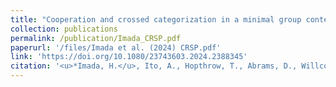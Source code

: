 ```yaml
---
title: "Cooperation and crossed categorization in a minimal group context: testing the bounded generalized reciprocity and social identity accounts"
collection: publications
permalink: /publication/Imada_CRSP.pdf
paperurl: '/files/Imada et al. (2024) CRSP.pdf'
link: 'https://doi.org/10.1080/23743603.2024.2388345'
citation: '<u>*Imada, H.</u>, Ito, A., Hopthrow, T., Abrams, D., Willcox, K., Yansen, D., & Rumble, A., Cooperation and crossed categorization in a minimal group context: testing the bounded generalized reciprocity and social identity accounts. (2024).  <em>Comprehensive Results in Social Psychology</em>.     https://doi.org/10.1080/23743603.2024.2388345 '
---
```


